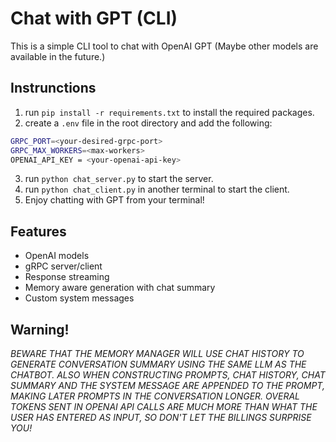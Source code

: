 # Chat with GPT (CLI)

This is a simple CLI tool to chat with OpenAI GPT (Maybe other models are available in the future.)

## Instrunctions
1. run `pip install -r requirements.txt` to install the required packages.
2. create a `.env` file in the root directory and add the following:
```bash
GRPC_PORT=<your-desired-grpc-port>
GRPC_MAX_WORKERS=<max-workers>
OPENAI_API_KEY = <your-openai-api-key>
```
3. run `python chat_server.py` to start the server.
4. run `python chat_client.py` in another terminal to start the client.
5. Enjoy chatting with GPT from your terminal!

## Features
- OpenAI models
- gRPC server/client
- Response streaming
- Memory aware generation with chat summary
- Custom system messages

## Warning!
*BEWARE THAT THE MEMORY MANAGER WILL USE CHAT HISTORY TO GENERATE CONVERSATION SUMMARY USING THE SAME LLM AS THE CHATBOT. ALSO WHEN CONSTRUCTING PROMPTS, CHAT HISTORY, CHAT SUMMARY AND THE SYSTEM MESSAGE ARE APPENDED TO THE PROMPT, MAKING LATER PROMPTS IN THE CONVERSATION LONGER. OVERAL TOKENS SENT IN OPENAI API CALLS ARE MUCH MORE THAN WHAT THE USER HAS ENTERED AS INPUT, SO DON'T LET THE BILLINGS SURPRISE YOU!*
